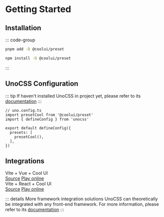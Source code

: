 # Getting Started

## Installation

::: code-group

```bash pnpm
pnpm add -D @coolui/preset
```

```bash npm
npm install -D @coolui/preset
```

:::

## UnoCSS Configuration

::: tip
If haven't installed UnoCSS in project yet, please refer to its [documentation](https://unocss.dev/guide/)
:::

```ts{2,7}
// uno.config.ts
import presetCool from '@coolui/preset'
import { defineConfig } from 'unocss'

export default defineConfig({
  presets: [
    presetCool(),
  ],
})
```

## Integrations

<div class="grid grid-cols-2 gap-6">
  <div class="border border-solid border-cool-100 px-4 py-3 rounded-2 flex items-center gap-6 dark:border-cool-900">
    <div class="text-4xl">
      <i class="i-logos:vue w-1em h-1em"></i>
    </div>
    <div>
      <div class="font-500 from-purple-500 bg-gradient-to-r bg-clip-text text-transparent to-green-500">
        Vite + Vue + Cool UI
      </div>
      <div class="flex items-center gap-2 flex-wrap mt-1 text-sm">
        <a
          class="flex items-center gap-1"
          href="https://github.com/litingyes/coolui/tree/main/examples/viteVue"
          target="_blank"
        >
          <i class="i-mdi:github w-1em h-1em"></i>
          Source</a
        >
        <a
          class="flex items-center gap-1"
          href="https://stackblitz.com/fork/github/litingyes/coolui/tree/main/examples/viteVue"
          target="_blank"
        >
          <i class="i-mdi:play-room w-1em h-1em"></i>
          Play online</a
        >
      </div>
    </div>
  </div>
  <div class="border border-solid border-cool-100 px-4 py-3 rounded-2 flex items-center gap-6 dark:border-cool-900">
    <div class="text-4xl">
      <i class="i-logos:react w-1em h-1em"></i>
    </div>
    <div>
      <div class="font-500 from-purple-500 to-blue-500 bg-gradient-to-r bg-clip-text text-transparent">
        Vite + React + Cool UI
      </div>
      <div class="flex items-center gap-2 flex-wrap mt-1 text-sm">
        <a
          class="flex items-center gap-1"
          href="https://github.com/litingyes/coolui/tree/main/examples/viteReact"
          target="_blank"
        >
          <i class="i-mdi:github w-1em h-1em"></i>
          Source</a
        >
        <a
          class="flex items-center gap-1"
          href="https://stackblitz.com/fork/github/litingyes/coolui/tree/main/examples/viteReact"
          target="_blank"
        >
          <i class="i-mdi:play-room w-1em h-1em"></i>
          Play online</a
        >
      </div>
    </div>
  </div>
</div>

::: details More framework integration solutions
UnoCSS can theoretically be integrated with any front-end framework. For more information, please refer to its [documentation](https://unocss.dev/integrations/)
:::
